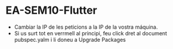 # EA-SEM10-Flutter
- Cambiar la IP de les peticions a la IP de la vostra máquina. 
- Si us surt tot en verrmell al principi, feu click dret al document pubspec.yalm i li doneu a Upgrade Packages 
